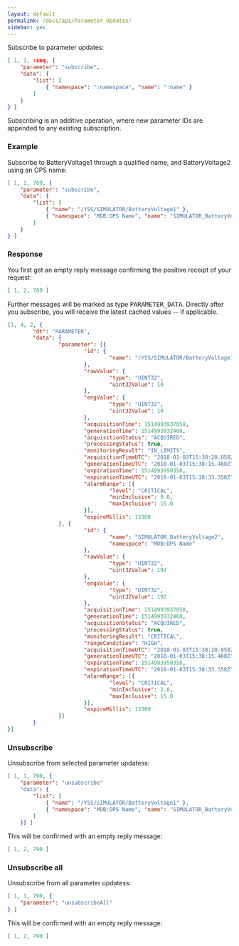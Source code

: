 ```yaml
---
layout: default
permalink: /docs/api/Parameter_Updates/
sidebar: yes
---
```


Subscribe to parameter updates:

```json
[ 1, 1, :seq, {
    "parameter": "subscribe",
    "data": {
        "list": [
            { "namespace": ":namespace", "name": ":name" }
        ]
    }
} ]
```
    
Subscribing is an additive operation, where new parameter IDs are appended to any existing subscription.    

### Example

Subscribe to BatteryVoltage1 through a qualified name, and BatteryVoltage2 using an OPS name:

```json
[ 1, 1, 789, {
    "parameter": "subscribe",
    "data": {
        "list": [
            { "name": "/YSS/SIMULATOR/BatteryVoltage1" },
            { "namespace": "MDB:OPS Name", "name": "SIMULATOR_BatteryVoltage2" }
        ]
    }
} ]
```

### Response

You first get an empty reply message confirming the positive receipt of your request:

```json
[ 1, 2, 789 ]
```
    
Further messages will be marked as type <tt>PARAMETER_DATA</tt>. Directly after you subscribe, you will receive the latest cached values -- if applicable.

```json
[1, 4, 2, {
        "dt": "PARAMETER",
        "data": {
                "parameter": [{
                        "id": {
                                "name": "/YSS/SIMULATOR/BatteryVoltage1"
                        },
                        "rawValue": {
                                "type": "UINT32",
                                "uint32Value": 10
                        },
                        "engValue": {
                                "type": "UINT32",
                                "uint32Value": 10
                        },
                        "acquisitionTime": 1514993937058,
                        "generationTime": 1514993932468,
                        "acquisitionStatus": "ACQUIRED",
                        "processingStatus": true,
                        "monitoringResult": "IN_LIMITS",
                        "acquisitionTimeUTC": "2018-01-03T15:38:20.058Z",
                        "generationTimeUTC": "2018-01-03T15:38:15.468Z",
                        "expirationTime": 1514993950358,
                        "expirationTimeUTC": "2018-01-03T15:38:33.358Z",
                        "alarmRange": [{
                                "level": "CRITICAL",
                                "minInclusive": 9.0,
                                "maxInclusive": 15.0
                        }],
                        "expireMillis": 13300
                }, {
                        "id": {
                                "name": "SIMULATOR_BatteryVoltage2",
                                "namespace": "MDB:OPS Name"
                        },
                        "rawValue": {
                                "type": "UINT32",
                                "uint32Value": 192
                        },
                        "engValue": {
                                "type": "UINT32",
                                "uint32Value": 192
                        },
                        "acquisitionTime": 1514993937058,
                        "generationTime": 1514993932468,
                        "acquisitionStatus": "ACQUIRED",
                        "processingStatus": true,
                        "monitoringResult": "CRITICAL",
                        "rangeCondition": "HIGH",
                        "acquisitionTimeUTC": "2018-01-03T15:38:20.058Z",
                        "generationTimeUTC": "2018-01-03T15:38:15.468Z",
                        "expirationTime": 1514993950358,
                        "expirationTimeUTC": "2018-01-03T15:38:33.358Z",
                        "alarmRange": [{
                                "level": "CRITICAL",
                                "minInclusive": 2.0,
                                "maxInclusive": 15.0
                        }],
                        "expireMillis": 13300
                }]
        }
}]
```


### Unsubscribe

Unsubscribe from selected parameter updatess:

```json
[ 1, 1, 790, {
    "parameter": "unsubscribe" 
    "data": {
        "list": [
            { "name": "/YSS/SIMULATOR/BatteryVoltage1" },
            { "namespace": "MDB:OPS Name", "name": "SIMULATOR_BatteryVoltage2" }
        ]
    }} ]
```

This will be confirmed with an empty reply message:

```json
[ 1, 2, 790 ]
```


### Unsubscribe all
Unsubscribe from all parameter updatess:

```json
[ 1, 1, 790, {
    "parameter": "unsubscribeAll"
} ]
```

This will be confirmed with an empty reply message:

```json
[ 1, 2, 790 ]
```
